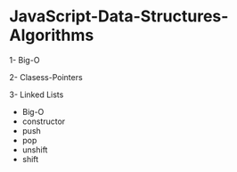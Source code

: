 ﻿# JavaScript-Data-Structures-Algorithms
 
1- Big-O

2- Clasess-Pointers 

3- Linked Lists
   * Big-O
   * constructor
   * push
   * pop
   * unshift
   * shift
